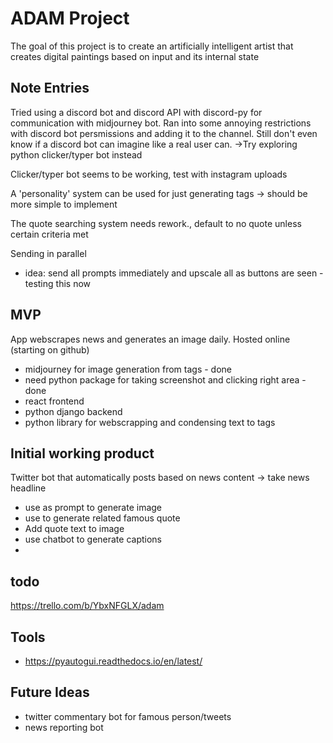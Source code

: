 # ADAM Project

The goal of this project is to create an artificially intelligent 
artist that creates digital paintings based on input and its internal state

## Note Entries
Tried using a discord bot and discord API with discord-py for communication with midjourney bot. Ran into some annoying restrictions with discord bot persmissions and adding it to the channel. Still don't even know if a discord bot can imagine like a real user can. ->Try exploring python clicker/typer bot instead

Clicker/typer bot seems to be working, test with instagram uploads


A 'personality' system can be used for just generating tags -> should be more simple to implement


The quote searching system needs rework., default to no quote unless certain criteria met


Sending in parallel
- idea: send all prompts immediately and upscale all as buttons are seen - testing this now


## MVP

App webscrapes news and generates an image daily. Hosted online (starting on github)
- midjourney for image generation from tags - done
- need python package for taking screenshot and clicking right area  - done
- react frontend
- python django backend
-   python library for webscrapping and condensing text to tags


## Initial working product
Twitter bot that automatically posts based on news content -> take news headline
- use as prompt to generate image
- use to generate related famous quote
- Add quote text to image
- use chatbot to generate captions
- 



## todo

https://trello.com/b/YbxNFGLX/adam




## Tools
- https://pyautogui.readthedocs.io/en/latest/
## Future Ideas
- twitter commentary bot for famous person/tweets
- news reporting bot


